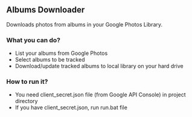## Albums Downloader
Downloads photos from albums in your Google Photos Library.

### What you can do?
* List your albums from Google Photos
* Select albums to be tracked
* Download/update tracked albums to local library on your hard drive

### How to run it?
* You need client_secret.json file (from Google API Console) in project directory
* If you have client_secret.json, run run.bat file
